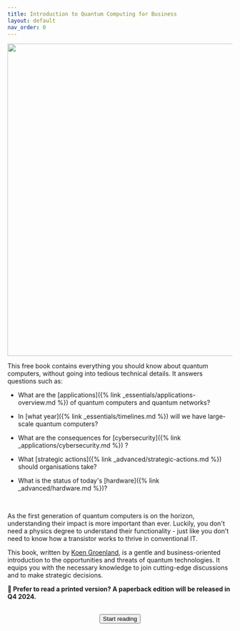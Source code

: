 ```yaml
---
title: Introduction to Quantum Computing for Business
layout: default
nav_order: 0
---
```


<img src=" {{ site.baseurl }}/site-img/header-logo.webp" width="700" />

This free book contains everything you should know about quantum
computers, without going into tedious technical details. It answers questions such as:

- What are the [applications]({% link _essentials/applications-overview.md %}) of quantum computers and quantum networks?

- In [what year]({% link _essentials/timelines.md %}) will we have large-scale quantum computers?

- What are the consequences for [cybersecurity]({% link _applications/cybersecurity.md %}) ?

- What [strategic actions]({% link _advanced/strategic-actions.md %}) should organisations take? 

- What is the status of today's [hardware]({% link _advanced/hardware.md %})?
<br>

As the first generation of quantum computers is on the horizon, understanding their impact is more important than ever. Luckily, you don't need a physics degree to understand their functionality - just like you don’t need to know how a transistor works to thrive in conventional IT. 

This book, written by [Koen Groenland](https://www.koengroenland.com), is a gentle and business-oriented introduction to the opportunities and threats of quantum technologies. It equips you with the necessary knowledge to join cutting-edge discussions and to make strategic decisions. 


**📖 Prefer to read a printed version? A paperback edition will be released in Q4 2024.**


<br>
<center>
<a href="{{ site.baseurl }}/essentials/preface"><button class="btn fs-6">Start reading</button></a>
</center>
<br>

<!-- 
## Audience

This book targets anyone who encounters quantum technologies in their professional lives, but who don't not need a full physics background. This includes:

- Managers and strategic decision makers

- Consultants

- Policy makers

- CIO or CISO departments

- Investors

Moreover, it's an interesting journey for any tech enthusaist! 

{: .new }
 **This book is about…** \
 *✓*  &nbsp; The impact that quantum technology has on business and society \
 *✓*  &nbsp; Opportunities and threats \
 *✓* &nbsp; Timelines \
 *✓* &nbsp; Links to other great resources    


{: .redcallout }
 **This book is not…** \
 *✗* &nbsp; A course in quantum math or physics \
 ✗ &nbsp; A tutorial on quantum programming \
 ✗ &nbsp; An exhaustive resource about every possible detail -->





<!-- |  **This book is about…**  | **This book does not contain…** |
|---|---|
| The impact that quantum technology has on business and society | Essential math or physics |
| Opportunities and threats |  Quantum programming | -->




<!-- |  | **This book is about…** |  |  | **This book does not contain…** |
|---:|----|----|---:|----|
| **✓** | |  | ✗ | Essential math or physics |
| **✓** |  |  | ✗ | Quantum programming |
| **✓** | Timelines |  | ✗ | Exhaustive information about every possible detail |
| **✓** | Links to other great resources |  |  |  | -->

<!-- |  | **This book is about…** |  |  | **This book does not contain…** |
|---:|----|----|---:|----|
| **✓** | |  | ✗ | Essential math or physics |
| **✓** |  |  | ✗ | Quantum programming |
| **✓** | Timelines |  | ✗ | Exhaustive information about every possible detail |
| **✓** | Links to other great resources |  |  |  | -->

<!-- ## Get the softcover

Prefer to read a printed edition? A physical edition will be released in Q4 2024. -->




